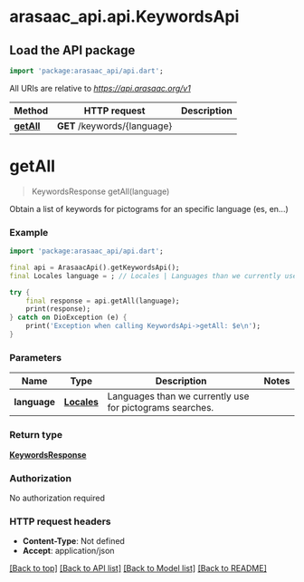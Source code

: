 # arasaac_api.api.KeywordsApi

## Load the API package
```dart
import 'package:arasaac_api/api.dart';
```

All URIs are relative to *https://api.arasaac.org/v1*

Method | HTTP request | Description
------------- | ------------- | -------------
[**getAll**](KeywordsApi.md#getall) | **GET** /keywords/{language} | 


# **getAll**
> KeywordsResponse getAll(language)



Obtain a list of keywords for pictograms for an specific language (es, en...)

### Example
```dart
import 'package:arasaac_api/api.dart';

final api = ArasaacApi().getKeywordsApi();
final Locales language = ; // Locales | Languages than we currently use for pictograms searches.

try {
    final response = api.getAll(language);
    print(response);
} catch on DioException (e) {
    print('Exception when calling KeywordsApi->getAll: $e\n');
}
```

### Parameters

Name | Type | Description  | Notes
------------- | ------------- | ------------- | -------------
 **language** | [**Locales**](.md)| Languages than we currently use for pictograms searches. | 

### Return type

[**KeywordsResponse**](KeywordsResponse.md)

### Authorization

No authorization required

### HTTP request headers

 - **Content-Type**: Not defined
 - **Accept**: application/json

[[Back to top]](#) [[Back to API list]](../README.md#documentation-for-api-endpoints) [[Back to Model list]](../README.md#documentation-for-models) [[Back to README]](../README.md)

